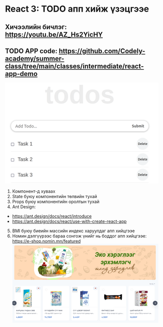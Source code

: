 # React 3: TODO апп хийж үзэцгээе

## Хичээлийн бичлэг: https://youtu.be/AZ_Hs2YicHY

## TODO APP code: https://github.com/Codely-academy/summer-class/tree/main/classes/intermediate/react-app-demo

![Alt text](image-1.png)

1. Компонент-д хуваах
2. State буюу компонентийн төлвийн тухай
3. Props буюу компонентийн оролтын тухай
4. Ant Design:

- https://ant.design/docs/react/introduce
- https://ant.design/docs/react/use-with-create-react-app

5. BMI буюу биеийн массийн индекс харуулдаг апп хийцгээе
6. Номин дэлгүүрээс бараа сонгож үнийг нь боддог апп хийцгээе: https://e-shop.nomin.mn/featured
   ![Alt text](image.png)
